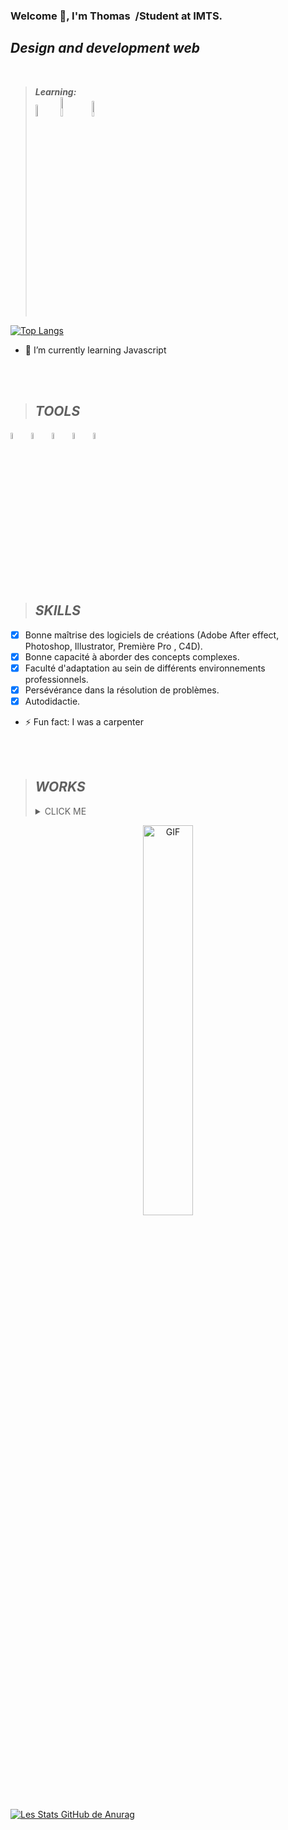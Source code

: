 ### Welcome 👋, I'm Thomas&nbsp;   /Student at IMTS.
## *Design and development web*

<br/>

> **_Learning:_**     
<img src= "https://cdn-icons.flaticon.com/png/128/3344/premium/3344325.png?token=exp=1642801827~hmac=d1727cc4dfd75b95a784d2202ad808d3" width= "7%">&nbsp;   <img src= "https://cdn-icons-png.flaticon.com/128/778/778531.png" width= "9%">&nbsp;   <img src= "https://cdn-icons.flaticon.com/png/128/4668/premium/4668155.png?token=exp=1642802017~hmac=67f1dde33c8d06c7fc60fd06de83d3d0" width= "8%">&nbsp;  


[![Top Langs](https://github-readme-stats.vercel.app/api/top-langs/?username=THom1331&layout=compact)](https://github.com/Thomas-Julien-Dev/github-readme-stats)
  
- 🌱 I’m currently learning Javascript 

<br/>
<br/>

> ## *TOOLS*

<img src= "https://cdn-icons-png.flaticon.com/128/5968/5968705.png" width= "5%">&nbsp;   <img src= "https://cdn-icons.flaticon.com/png/128/5210/premium/5210500.png?token=exp=1642809526~hmac=ba99de8a2018645b3fa2399d12ff8099" width= "5%">&nbsp;   <img src= "https://cdn-icons.flaticon.com/png/128/5210/premium/5210800.png?token=exp=1642809526~hmac=170a44bbe2803ed21b9cc6c7e5a59879" width= "5%">&nbsp;   <img src= "https://cdn-icons-png.flaticon.com/128/270/270798.png" width= "5%">&nbsp;   <img src= "https://cdn-icons.flaticon.com/png/128/172/premium/172511.png?token=exp=1642810157~hmac=6b4cd4c9868a9fd6efa612fc5fa3d5ce" width= "5%">

<br/>
<br/>

> ## *SKILLS*

  - [x]  Bonne maîtrise des logiciels de créations (Adobe After effect,
        Photoshop, Illustrator, Première Pro , C4D).
  - [x] Bonne capacité à aborder des concepts complexes.
  - [x] Faculté d'adaptation au sein de différents environnements professionnels.
  - [x] Persévérance dans la résolution de problèmes.
  - [x] Autodidactie.

- ⚡ Fun fact: I was a carpenter

<br/>
<br/>

> ## *WORKS*
> <details><summary> CLICK ME </summary>
>I have developed projects mainly in the field of graphic design and videos.
>I learned by passion with my time and my savings 💳, I reinforce my knowledge as often as possible in order to go further and advance towards my goals.
> <p align="center">  
>   <a href="https://www.youtube.com/channel/UCbzJDXNU0avVu35avqNg8XA">
>    <img alt="Ma chaine Youtube" width="50px" src="https://cdn-icons-png.flaticon.com/128/187/187209.png" />
>     
>   <a href="https://www.linkedin.com/in/thomas-j-86111b221/">
>  <img alt="Linkedin rollet raphael" width="50px" src="https://upload.wikimedia.org/wikipedia/commons/thumb/c/ca/LinkedIn_logo_initials.png/600px-LinkedIn_logo_initials.png" />
   
  </p> 

<p align="center">
    <img align="center" width="40%" alt="GIF" src="https://media.giphy.com/media/3KVcFEmdDl9NYaFTtx/giphy.gif"/>
  </p>
</p>
</details>

![Les Stats GitHub de Anurag](https://github-readme-stats.vercel.app/api?username=Thomas-Julien-Dev&show_icons=true&theme=yeblu)
